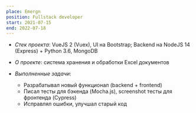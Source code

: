 ```yaml
---
place: Emergn
position: Fullstack developer
start: 2021-07-15
end: 2022-07-18
---
```


* _Стек проекта_: VueJS 2 (Vuex), UI на Bootstrap; Backend на NodeJS 14 (Express) + Python 3.6, MongoDB

* _О проекте_: система хранения и обработки Excel документов

* _Выполненные задачи_:
    - Разрабатывал новый функционал (backend + frontend)
    - Писал тесты для бэкенда (Mocha.js), screenshot тесты для фронтенда (Cypress)
    - Исправлял ошибки, улучшал старый код
